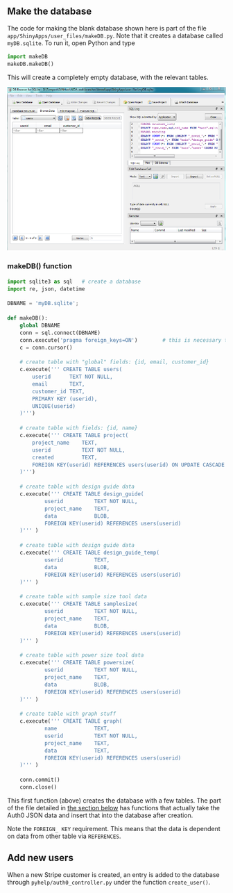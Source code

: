 
## Make the database 

The code for making the blank database shown here is part of the file `app/ShinyApps/user_files/makeDB.py`. Note that it creates a database called `myDB.sqlite`. To run it, open Python and type

```python
import makeDB
makeDB.makeDB()
```

This will create a completely empty database, with the relevant tables. 

![](img/blankdb.PNG)

### makeDB() function
```python
import sqlite3 as sql   # create a database
import re, json, datetime

DBNAME = 'myDB.sqlite';

def makeDB():
    global DBNAME
    conn = sql.connect(DBNAME)
    conn.execute('pragma foreign_keys=ON')        # this is necessary to use foreign keys / references
    c = conn.cursor()
    
    # create table with "global" fields: {id, email, customer_id}
    c.execute(''' CREATE TABLE users(
        userid      TEXT NOT NULL, 
        email       TEXT,
        customer_id TEXT,
        PRIMARY KEY (userid),
        UNIQUE(userid)
    )''')
    
    # create table with fields: {id, name}
    c.execute(''' CREATE TABLE project(
        project_name    TEXT,
        userid          TEXT NOT NULL, 
        created         TEXT,
        FOREIGN KEY(userid) REFERENCES users(userid) ON UPDATE CASCADE ON DELETE CASCADE
    )''')
    
    # create table with design guide data
    c.execute(''' CREATE TABLE design_guide(
            userid          TEXT NOT NULL,
            project_name    TEXT,
            data            BLOB,
            FOREIGN KEY(userid) REFERENCES users(userid)
    )''' )
    
    # create table with design guide data
    c.execute(''' CREATE TABLE design_guide_temp(
            userid          TEXT,
            data            BLOB,
            FOREIGN KEY(userid) REFERENCES users(userid)
    )''' )
    
    # create table with sample size tool data
    c.execute(''' CREATE TABLE samplesize(
            userid          TEXT NOT NULL,
            project_name    TEXT,
            data            BLOB,
            FOREIGN KEY(userid) REFERENCES users(userid)
    )''' )
    
    # create table with power size tool data
    c.execute(''' CREATE TABLE powersize(
            userid          TEXT NOT NULL,
            project_name    TEXT,
            data            BLOB,
            FOREIGN KEY(userid) REFERENCES users(userid)
    )''' )
    
    # create table with graph stuff
    c.execute(''' CREATE TABLE graph(
            name            TEXT,
            userid          TEXT NOT NULL,
            project_name    TEXT,
            data            TEXT,
            FOREIGN KEY(userid) REFERENCES users(userid)
    )''' )
    
    conn.commit()
    conn.close()
```
This first function (above) creates the database with a few tables. The part of the file detailed in [the section below](#json-init) has functions that actually take the Auth0 JSON data and insert that into the database after creation.

Note the `FOREIGN_ KEY` requirement. This means that the data is dependent on data from other table via `REFERENCES`.


## Add new users

When a new Stripe customer is created, an entry is added to the database through `pyhelp/auth0_controller.py` under the function `create_user()`. 